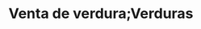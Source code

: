 ---
title: "Venta de verdura;Verduras"
url: /toluca-de-lerdo/venta-de-verdura-verduras/
shop: frutería
---